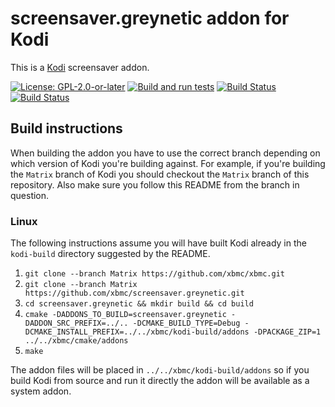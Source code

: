 # screensaver.greynetic addon for Kodi

This is a [Kodi](http://kodi.tv) screensaver addon.

[![License: GPL-2.0-or-later](https://img.shields.io/badge/License-GPL%20v2+-blue.svg)](LICENSE.md)
[![Build and run tests](https://github.com/xbmc/screensaver.greynetic/actions/workflows/build.yml/badge.svg?branch=Matrix)](https://github.com/xbmc/screensaver.greynetic/actions/workflows/build.yml)
[![Build Status](https://dev.azure.com/teamkodi/binary-addons/_apis/build/status/xbmc.screensaver.greynetic?branchName=Matrix)](https://dev.azure.com/teamkodi/binary-addons/_build/latest?definitionId=44&branchName=Matrix)
[![Build Status](https://jenkins.kodi.tv/view/Addons/job/xbmc/job/screensaver.greynetic/job/Matrix/badge/icon)](https://jenkins.kodi.tv/blue/organizations/jenkins/xbmc%2Fscreensaver.greynetic/branches/)

## Build instructions

When building the addon you have to use the correct branch depending on which version of Kodi you're building against. 
For example, if you're building the `Matrix` branch of Kodi you should checkout the `Matrix` branch of this repository. 
Also make sure you follow this README from the branch in question.

### Linux

The following instructions assume you will have built Kodi already in the `kodi-build` directory 
suggested by the README.

1. `git clone --branch Matrix https://github.com/xbmc/xbmc.git`
2. `git clone --branch Matrix https://github.com/xbmc/screensaver.greynetic.git`
3. `cd screensaver.greynetic && mkdir build && cd build`
4. `cmake -DADDONS_TO_BUILD=screensaver.greynetic -DADDON_SRC_PREFIX=../.. -DCMAKE_BUILD_TYPE=Debug -DCMAKE_INSTALL_PREFIX=../../xbmc/kodi-build/addons -DPACKAGE_ZIP=1 ../../xbmc/cmake/addons`
5. `make`

The addon files will be placed in `../../xbmc/kodi-build/addons` so if you build Kodi from source and run it directly 
the addon will be available as a system addon.
